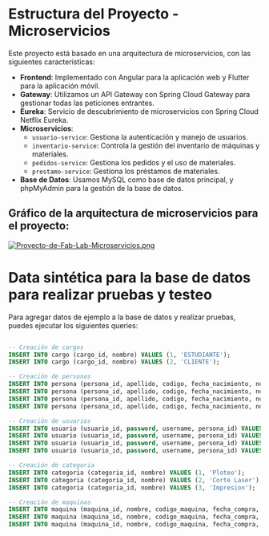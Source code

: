 # Estructura del Proyecto - Microservicios

Este proyecto está basado en una arquitectura de microservicios, con las siguientes características:

- **Frontend**: Implementado con Angular para la aplicación web y Flutter para la aplicación móvil.
- **Gateway**: Utilizamos un API Gateway con Spring Cloud Gateway para gestionar todas las peticiones entrantes.
- **Eureka**: Servicio de descubrimiento de microservicios con Spring Cloud Netflix Eureka.
- **Microservicios**:
  - `usuario-service`: Gestiona la autenticación y manejo de usuarios.
  - `inventario-service`: Controla la gestión del inventario de máquinas y materiales.
  - `pedidos-service`: Gestiona los pedidos y el uso de materiales.
  - `prestamo-service`: Gestiona los préstamos de materiales.
- **Base de Datos**: Usamos MySQL como base de datos principal, y phpMyAdmin para la gestión de la base de datos.

## Gráfico de la arquitectura de microservicios para el proyecto:
[![Proyecto-de-Fab-Lab-Microservicios.png](https://i.postimg.cc/VLnXbTM3/Proyecto-de-Fab-Lab-Microservicios.png)](https://postimg.cc/ppVmwssZ)



# Data sintética para la base de datos para realizar pruebas y testeo

Para agregar datos de ejemplo a la base de datos y realizar pruebas, puedes ejecutar los siguientes queries:

```sql

-- Creación de cargos
INSERT INTO cargo (cargo_id, nombre) VALUES (1, 'ESTUDIANTE');
INSERT INTO cargo (cargo_id, nombre) VALUES (2, 'CLIENTE');

-- Creación de personas
INSERT INTO persona (persona_id, apellido, codigo, fecha_nacimiento, nombre, cargo_id) VALUES (1, 'Orihuela', '20254124','2000-08-24','Luis', 1);
INSERT INTO persona (persona_id, apellido, codigo, fecha_nacimiento, nombre, cargo_id) VALUES (2, 'Ramos', '20254155','1999-08-24','Arturo', 1);
INSERT INTO persona (persona_id, apellido, codigo, fecha_nacimiento, nombre, cargo_id) VALUES (3, 'Ruidiaz Flores', '20254120','2000-08-24','Juan', 1);
INSERT INTO persona (persona_id, apellido, codigo, fecha_nacimiento, nombre, cargo_id) VALUES (4, 'Quispe Mamani', '20254127','2001-08-24','Esau', 1);

-- Creación de usuarios
INSERT INTO usuario (usuario_id, password, username, persona_id) VALUES (1, '123456', 'luisbeto', 1);
INSERT INTO usuario (usuario_id, password, username, persona_id) VALUES (2, '123456', 'arturo', 2);
INSERT INTO usuario (usuario_id, password, username, persona_id) VALUES (3, '123456', 'juanxd', 3);
INSERT INTO usuario (usuario_id, password, username, persona_id) VALUES (4, '123456', 'esauquispe', 4);

-- Creación de categoria
INSERT INTO categoria (categoria_id, nombre) VALUES (1, 'Ploteo');
INSERT INTO categoria (categoria_id, nombre) VALUES (2, 'Corte Laser');
INSERT INTO categoria (categoria_id, nombre) VALUES (3, 'Impresion');

-- Creación de maquinas
INSERT INTO maquina (maquina_id, nombre, codigo_maquina, fecha_compra, precio, codigo_upeu, estado, porc_desperdicio, tipo_cotizacion, categoria_id) VALUES (1, 'Maquina1', 'ASG41', '2024-08-20', 5500.20, '124512', 1, 20.2, '', 1);
INSERT INTO maquina (maquina_id, nombre, codigo_maquina, fecha_compra, precio, codigo_upeu, estado, porc_desperdicio, tipo_cotizacion, categoria_id) VALUES (2, 'Maquina2', 'QWE452', '2024-08-20', 6500.20, '124513', 1, 20.2, '', 2);
INSERT INTO maquina (maquina_id, nombre, codigo_maquina, fecha_compra, precio, codigo_upeu, estado, porc_desperdicio, tipo_cotizacion, categoria_id) VALUES (3, 'Maquina3', 'DFG10', '2024-08-20', 7500.20, '124514', 1, 20.2, '', 3);

